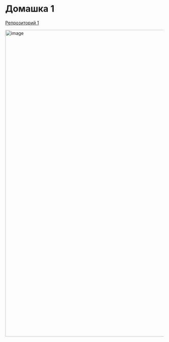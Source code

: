 # Домашка 1

[Репрозиторий 1](https://github.com/arturrium/-)

<img width="1280" height="973" alt="image" src="https://github.com/user-attachments/assets/a4eb4ec9-88a7-42e6-bee7-4ce461333f10" />

